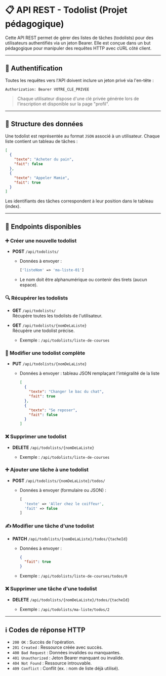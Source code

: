 # 📋 API REST - Todolist (Projet pédagogique)

Cette API REST permet de gérer des listes de tâches (todolists) pour des utilisateurs authentifiés via un jeton Bearer. Elle est conçue dans un but pédagogique pour manipuler des requêtes HTTP avec cURL côté client.

---

## 🔐 Authentification

Toutes les requêtes vers l'API doivent inclure un jeton privé via l'en-tête :

```
Authorization: Bearer VOTRE_CLE_PRIVEE
```

> Chaque utilisateur dispose d'une clé privée générée lors de l'inscription et disponible sur la page "profil".

---

## 📁 Structure des données

Une todolist est représentée au format `JSON` associé à un utilisateur. Chaque liste contient un tableau de tâches :

```json
[
  {
    "texte": "Acheter du pain",
    "fait": false
  },
  {
    "texte": "Appeler Mamie",
    "fait": true
  }
]
```

Les identifiants des tâches correspondent à leur position dans le tableau (index).

---

## 📙 Endpoints disponibles

### ➕ Créer une nouvelle todolist

- **POST** `/api/todolists/`

  - Données à envoyer :

    ```php
    ['listeNom' => 'ma-liste-01']
    ```

  - Le nom doit être alphanumérique ou contenir des tirets (aucun espace).


### 🔍 Récupérer les todolists

- **GET** `/api/todolists/`  
  Récupère toutes les todolists de l'utilisateur.

- **GET** `/api/todolists/{nomDeLaListe}`  
  Récupère une todolist précise.

  - Exemple : `/api/todolists/liste-de-courses`


### 📝 Modifier une todolist complète

- **PUT** `/api/todolists/{nomDeLaListe}`

  - Données à envoyer : tableau JSON remplaçant l'intégralité de la liste

    ```json
    [
      {
        "texte": "Changer le bac du chat",
        "fait": true
      },
      {
        "texte": "Se reposer",
        "fait": false
      }
    ]
    ```


### ❌ Supprimer une todolist

- **DELETE** `/api/todolists/{nomDeLaListe}`

  - Exemple : `/api/todolists/liste-de-courses`


### ➕ Ajouter une tâche à une todolist

- **POST** `/api/todolists/{nomDeLaListe}/todos/`

  - Données à envoyer (formulaire ou JSON) :

    ```php
    [
      'texte' => 'Aller chez le coiffeur',
      'fait' => false
    ]
    ```


### ✍️ Modifier une tâche d'une todolist

- **PATCH** `/api/todolists/{nomDeLaListe}/todos/{tacheId}`

  - Données à envoyer :

    ```json
    {
      "fait": true
    }
    ```

  - Exemple : `/api/todolists/liste-de-courses/todos/0`


### ❌ Supprimer une tâche d'une todolist

- **DELETE** `/api/todolists/{nomDeLaListe}/todos/{tacheId}`

  - Exemple : `/api/todolists/ma-liste/todos/2`

---

## ℹ️ Codes de réponse HTTP

- `200 OK` : Succès de l'opération.
- `201 Created` : Ressource créée avec succès.
- `400 Bad Request` : Données invalides ou manquantes.
- `401 Unauthorized` : Jeton Bearer manquant ou invalide.
- `404 Not Found` : Ressource introuvable.
- `409 Conflict` : Conflit (ex. : nom de liste déjà utilisé).
